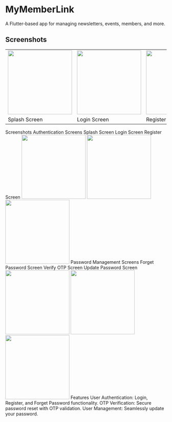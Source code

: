 # MyMemberLink
A Flutter-based app for managing newsletters, events, members, and more.

<h2>Screenshots</h2>

<table>
  <tr>
    <td><img src="https://github.com/user-attachments/assets/369b9207-3df2-4623-87ea-f08d6f039fdb" width="200"></td>
    <td><img src="https://github.com/user-attachments/assets/24ccedaf-f35f-45ca-981b-7b88c1558ede" width="200"></td>
    <td><img src="https://github.com/user-attachments/assets/10e9328c-935e-4f13-930b-84b55a6c1f57" width="200"></td>
  </tr>
  <tr>
    <td>Splash Screen</td>
    <td>Login Screen</td>
    <td>Register Screen</td>
  </tr>
</table>

Screenshots
Authentication Screens
Splash Screen	Login Screen	Register Screen
<img src="https://github.com/user-attachments/assets/369b9207-3df2-4623-87ea-f08d6f039fdb" width="200">	<img src="https://github.com/user-attachments/assets/24ccedaf-f35f-45ca-981b-7b88c1558ede" width="200">	<img src="https://github.com/user-attachments/assets/10e9328c-935e-4f13-930b-84b55a6c1f57" width="200">
Password Management Screens
Forget Password Screen	Verify OTP Screen	Update Password Screen
<img src="https://github.com/user-attachments/assets/a98a9653-eb50-42b0-9184-46de98ab9ddd" width="200">	<img src="https://github.com/user-attachments/assets/d001ddab-565b-438d-a50d-0f593ed1fcfe" width="200">	<img src="https://github.com/user-attachments/assets/99fdf30c-cb3c-444a-9da1-97e4d8099488" width="200">
Features
User Authentication: Login, Register, and Forget Password functionality.
OTP Verification: Secure password reset with OTP validation.
User Management: Seamlessly update your password.



